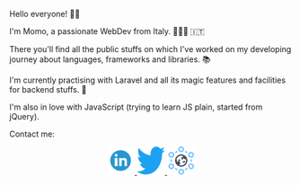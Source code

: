Hello everyone! 🤟🏼

I'm Momo, a passionate WebDev from Italy. 🧑🏻‍💻 🇮🇹

There you'll find all the public stuffs on which I've worked  on  my developing journey about languages, frameworks and libraries. 📚  

I'm currently practising with Laravel and all its magic features and  facilities for backend stuffs.  🚀  

I'm also in love with JavaScript (trying to learn JS plain, started from jQuery).

 Contact me:
 
 <div align="center">
  <a href="https://www.linkedin.com/in/momoramadori/" target="_blank" >
    <img src="https://github.com/momoramadori/momoramadori/blob/master/images/linkedin.png" alt="Linkedin" width="50" height="50"/>
  </a>
  <a href="https://twitter.com/momorama_dev/" target="_blank" display="inline-block">
    <img src="https://github.com/momoramadori/momoramadori/blob/master/images/twitter.png" alt="Twitter" width="50" height="50" />
  </a>
  <a href="https://momoramadori.dev" target="_blank" display="inline-block">
    <img src="https://github.com/momoramadori/momoramadori/blob/master/images/domain.png" alt="Portfolio" width="50" height="50" />
  </a>
</div>

